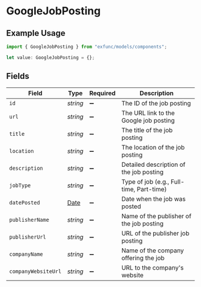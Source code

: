 # GoogleJobPosting

## Example Usage

```typescript
import { GoogleJobPosting } from "exfunc/models/components";

let value: GoogleJobPosting = {};
```

## Fields

| Field                                                                                         | Type                                                                                          | Required                                                                                      | Description                                                                                   |
| --------------------------------------------------------------------------------------------- | --------------------------------------------------------------------------------------------- | --------------------------------------------------------------------------------------------- | --------------------------------------------------------------------------------------------- |
| `id`                                                                                          | *string*                                                                                      | :heavy_minus_sign:                                                                            | The ID of the job posting                                                                     |
| `url`                                                                                         | *string*                                                                                      | :heavy_minus_sign:                                                                            | The URL link to the Google job posting                                                        |
| `title`                                                                                       | *string*                                                                                      | :heavy_minus_sign:                                                                            | The title of the job posting                                                                  |
| `location`                                                                                    | *string*                                                                                      | :heavy_minus_sign:                                                                            | The location of the job posting                                                               |
| `description`                                                                                 | *string*                                                                                      | :heavy_minus_sign:                                                                            | Detailed description of the job posting                                                       |
| `jobType`                                                                                     | *string*                                                                                      | :heavy_minus_sign:                                                                            | Type of job (e.g., Full-time, Part-time)                                                      |
| `datePosted`                                                                                  | [Date](https://developer.mozilla.org/en-US/docs/Web/JavaScript/Reference/Global_Objects/Date) | :heavy_minus_sign:                                                                            | Date when the job was posted                                                                  |
| `publisherName`                                                                               | *string*                                                                                      | :heavy_minus_sign:                                                                            | Name of the publisher of the job posting                                                      |
| `publisherUrl`                                                                                | *string*                                                                                      | :heavy_minus_sign:                                                                            | URL of the publisher job posting                                                              |
| `companyName`                                                                                 | *string*                                                                                      | :heavy_minus_sign:                                                                            | Name of the company offering the job                                                          |
| `companyWebsiteUrl`                                                                           | *string*                                                                                      | :heavy_minus_sign:                                                                            | URL to the company's website                                                                  |